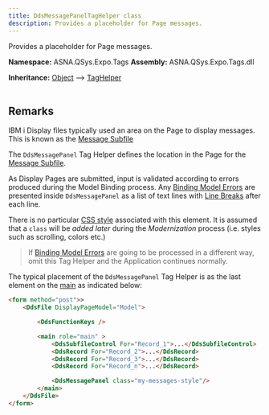 ```yaml
---
title: DdsMessagePanelTagHelper class
description: Provides a placeholder for Page messages.
---
```


Provides a placeholder for Page messages.

**Namespace:** ASNA.QSys.Expo.Tags
**Assembly:** ASNA.QSys.Expo.Tags.dll

**Inheritance:** [Object](https://docs.microsoft.com/en-us/dotnet/api/system.object) --> [TagHelper](https://learn.microsoft.com/en-us/dotnet/api/microsoft.aspnetcore.razor.taghelpers.taghelper?view=aspnetcore-8.0)
<br>
<br>

## Remarks

IBM i Display files typically used an area on the Page to display messages. This is known as the [Message Subfile](https://www.ibm.com/docs/en/i/7.1?topic=type-example-message-subfile-using-dds)

The `DdsMessagePanel` Tag Helper defines the location in the Page for the  [Message Subfile](https://www.ibm.com/docs/en/i/7.1?topic=type-example-message-subfile-using-dds).

As Display Pages are submitted, input is validated according to errors produced during the Model Binding process. Any [Binding Model Errors](https://docs.microsoft.com/en-us/dotnet/api/microsoft.aspnetcore.mvc.modelbinding.modelerrorcollection) are presented inside `DdsMessagePanel` as a list of text lines with [Line Breaks](https://developer.mozilla.org/en-US/docs/Web/HTML/Element/br) after each line.

There is no particular [CSS style](https://developer.mozilla.org/en-US/docs/Web/HTML/Global_attributes/class) associated with this element. It is assumed that a `class` will be *added later* during the *Modernization* process (i.e. styles such as scrolling, colors etc.)

>If [Binding Model Errors](https://docs.microsoft.com/en-us/dotnet/api/microsoft.aspnetcore.mvc.modelbinding.modelerrorcollection) are going to be processed in a different way, omit this Tag Helper and the Application continues normally.

The typical placement of the `DdsMessagePanel` Tag Helper is as the last element on the [main](https://developer.mozilla.org/en-US/docs/Web/HTML/Element/main) as indicated below: 

```html
<form method="post">>
    <DdsFile DisplayPageModel="Model">

        <DdsFunctionKeys />

        <main role="main" >
            <DdsSubfileControl For="Record_1">...</DdsSubfileControl>
            <DdsRecord For="Record_2">...</DdsRecord>
            <DdsRecord For="Record_3">...</DdsRecord>
            <DdsRecord For="Record_n">...</DdsRecord>

            <DdsMessagePanel class="my-messages-style"/>
        </main>
    </DdsFile>
</form>
```
